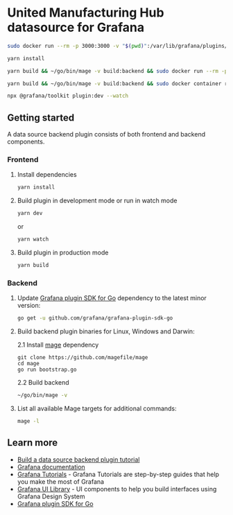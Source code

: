 # United Manufacturing Hub datasource for Grafana 

   ```bash
   sudo docker run --rm -p 3000:3000 -v "$(pwd)":/var/lib/grafana/plugins/united-manufacturing-hub -e 'GF_DEFAULT_APP_MODE=development' --name=grafana grafana/grafana 
   
   yarn install
   
   yarn build && ~/go/bin/mage -v build:backend && sudo docker run --rm -p 3000:3000 -v "$(pwd)":/var/lib/grafana/plugins/united-manufacturing-hub -e 'GF_DEFAULT_APP_MODE=development' --name=grafana grafana/grafana
   
   yarn build && ~/go/bin/mage -v build:backend && sudo docker container restart grafana
   
   npx @grafana/toolkit plugin:dev --watch
   ```

## Getting started

   A data source backend plugin consists of both frontend and backend components.

### Frontend

1. Install dependencies

   ```bash
   yarn install
   ```

2. Build plugin in development mode or run in watch mode

   ```bash
   yarn dev
   ```

   or

   ```bash
   yarn watch
   ```

3. Build plugin in production mode

   ```bash
   yarn build
   ```

### Backend

1. Update [Grafana plugin SDK for Go](https://grafana.com/docs/grafana/latest/developers/plugins/backend/grafana-plugin-sdk-for-go/) dependency to the latest minor version:

   ```bash
   go get -u github.com/grafana/grafana-plugin-sdk-go
   ```

2. Build backend plugin binaries for Linux, Windows and Darwin:
   
   2.1 Install [mage](https://github.com/magefile/mage) dependency
      ```base
      git clone https://github.com/magefile/mage
      cd mage
      go run bootstrap.go
      ```
   
   2.2 Build backend
      ```bash
      ~/go/bin/mage -v
      ```

3. List all available Mage targets for additional commands:

   ```bash
   mage -l
   ```

## Learn more

- [Build a data source backend plugin tutorial](https://grafana.com/tutorials/build-a-data-source-backend-plugin)
- [Grafana documentation](https://grafana.com/docs/)
- [Grafana Tutorials](https://grafana.com/tutorials/) - Grafana Tutorials are step-by-step guides that help you make the most of Grafana
- [Grafana UI Library](https://developers.grafana.com/ui) - UI components to help you build interfaces using Grafana Design System
- [Grafana plugin SDK for Go](https://grafana.com/docs/grafana/latest/developers/plugins/backend/grafana-plugin-sdk-for-go/)
